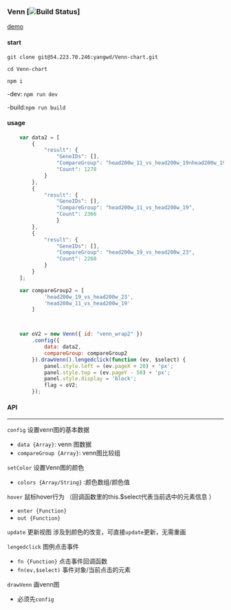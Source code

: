 ### Venn  [![Build Status](https://travis-ci.org/YeahPotato/Venn.svg?branch=master)]
[demo](https://yeahpotato.github.io/Venn/)

#### start
`git clone git@54.223.70.246:yangwd/Venn-chart.git`   

`cd Venn-chart`         

`npm i`         

-dev: `npm run dev`         

-build:`npm run build`          
    

#### usage

```javascript
    var data2 = [
        {
            "result": {
                "GeneIDs": [],
                "CompareGroup": "head200w_11_vs_head200w_19∩head200w_19_vs_head200w_23",
                "Count": 1278
            }
        }, 
        {
            "result": {
                "GeneIDs": [],
                "CompareGroup": "head200w_11_vs_head200w_19",
                "Count": 2366
                }
        }, 
        {
            "result": {
                "GeneIDs": [],
                "CompareGroup": "head200w_19_vs_head200w_23",
                "Count": 2260
            }
        }
    ];

    var compareGroup2 = [
            'head200w_19_vs_head200w_23',
            'head200w_11_vs_head200w_19'
        ]



    var oV2 = new Venn({ id: "venn_wrap2" })
        .config({
            data: data2,
            compareGroup: compareGroup2
        }).drawVenn().lengedclick(function (ev, $select) {
            panel.style.left = (ev.pageX + 20) + 'px';
            panel.style.top = (ev.pageY - 50) + 'px';
            panel.style.display = 'block';
            flag = oV2;
        });

```

#### API
___

`config` 设置venn图的基本数据   
- `data {Array}`: venn 图数据
- `compareGroup {Array}`: venn图比较组

`setColor` 设置Venn图的颜色
- `colors {Array/String}` :颜色数组/颜色值

`hover` 鼠标hover行为 （回调函数里的this.$select代表当前选中的元素信息 ）
- `enter {Function}`  
- `out {Function}`   

`update` 更新视图 涉及到颜色的改变，可直接`update`更新，无需重画

`lengedclick` 图例点击事件
- `fn {Function}` 点击事件回调函数
- `fn(ev,$select)` 事件对象/当前点击的元素

`drawVenn` 画venn图
- 必须先`config`



